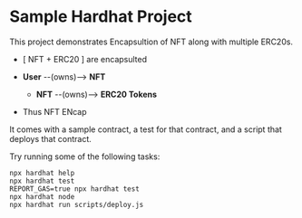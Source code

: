 # Sample Hardhat Project

This project demonstrates Encapsultion of NFT along with multiple ERC20s. <br/>
- [ NFT + ERC20 ] are encapsulted

- **User** --(owns)--> **NFT**
    - **NFT** --(owns)--> **ERC20 Tokens** <br/>

- Thus NFT ENcap

It comes with a sample contract, a test for that contract, and a script that deploys that contract.


Try running some of the following tasks:

```shell
npx hardhat help
npx hardhat test
REPORT_GAS=true npx hardhat test
npx hardhat node
npx hardhat run scripts/deploy.js
```

